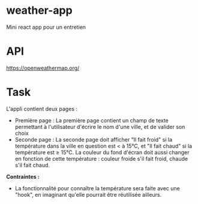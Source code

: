 # weather-app
Mini react app pour un entretien  

# API 
https://openweathermap.org/

# Task
L'appli contient deux pages : 

- Première page : La première page contient un champ de texte permettant à l'utilisateur d'écrire le nom d'une ville, et de valider son choix
- Seconde page : La seconde page doit afficher "Il fait froid" si la température dans la ville en question est < à 15°C, et "Il fait chaud" si la température est ≥ 15°C. La couleur du fond d'écran doit aussi changer en fonction de cette température : couleur froide s'il fait froid, chaude s'il fait chaud.

**Contraintes :** 

- La fonctionnalité pour connaître la température sera faite avec une "hook", en imaginant qu'elle pourrait être réutilisée ailleurs.
